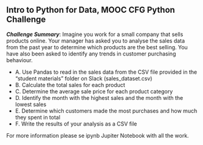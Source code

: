 ## Intro to Python for Data, MOOC CFG Python Challenge
<i><b>Challenge Summary</b></i>: Imagine you work for a small company that sells products online. Your manager has asked you to analyse the sales data from the past year to determine which products are the best selling. You have also been asked to identify any trends in customer purchasing behaviour. 

* A. Use Pandas to read in the sales data from the CSV file provided in the “student materials” folder on Slack (sales_dataset.csv)
* B. Calculate the total sales for each product 
* C. Determine the average sale price for each product category 
* D. Identify the month with the highest sales and the month with the lowest sales
* E. Determine which customers made the most purchases and how much they spent in total
* F. Write the results of your analysis as a CSV file


For more information please se ipynb Jupiter Notebook with all the work.
